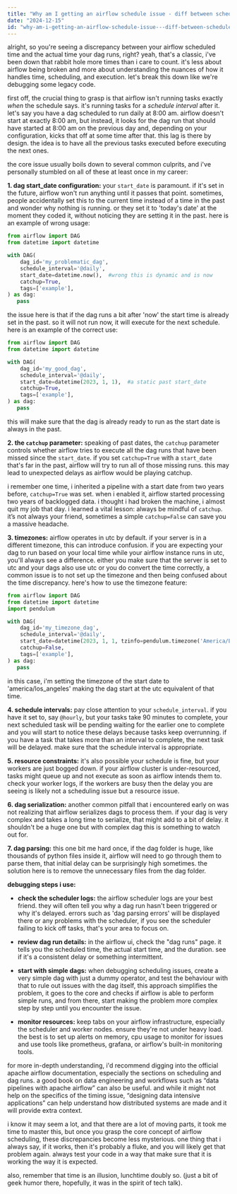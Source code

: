 ```yaml
---
title: "Why am I getting an airflow schedule issue - diff between schedule time and run time?"
date: "2024-12-15"
id: "why-am-i-getting-an-airflow-schedule-issue---diff-between-schedule-time-and-run-time"
---
```


alright, so you're seeing a discrepancy between your airflow scheduled time and the actual time your dag runs, right? yeah, that's a classic, i've been down that rabbit hole more times than i care to count. it's less about airflow being broken and more about understanding the nuances of how it handles time, scheduling, and execution. let's break this down like we're debugging some legacy code.

first off, the crucial thing to grasp is that airflow isn't running tasks exactly *when* the schedule says. it's running tasks for a *schedule interval* after it. let's say you have a dag scheduled to run daily at 8:00 am. airflow doesn't start at exactly 8:00 am, but instead, it looks for the dag run that should have started at 8:00 am on the previous day and, depending on your configuration, kicks that off at some time after that. this lag is there by design. the idea is to have all the previous tasks executed before executing the next ones.

the core issue usually boils down to several common culprits, and i've personally stumbled on all of these at least once in my career:

**1. dag start_date configuration:** your `start_date` is paramount. if it's set in the future, airflow won't run anything until it passes that point. sometimes, people accidentally set this to the current time instead of a time in the past and wonder why nothing is running. or they set it to 'today's date' at the moment they coded it, without noticing they are setting it in the past. here is an example of wrong usage:

```python
from airflow import DAG
from datetime import datetime

with DAG(
    dag_id='my_problematic_dag',
    schedule_interval='@daily',
    start_date=datetime.now(),  #wrong this is dynamic and is now
    catchup=True,
    tags=['example'],
) as dag:
   pass

```
the issue here is that if the dag runs a bit after 'now' the start time is already set in the past. so it will not run now, it will execute for the next schedule.
here is an example of the correct use:
```python
from airflow import DAG
from datetime import datetime

with DAG(
    dag_id='my_good_dag',
    schedule_interval='@daily',
    start_date=datetime(2023, 1, 1),  #a static past start_date
    catchup=True,
    tags=['example'],
) as dag:
   pass
```
this will make sure that the dag is already ready to run as the start date is always in the past.

**2. the `catchup` parameter:** speaking of past dates, the `catchup` parameter controls whether airflow tries to execute all the dag runs that have been missed since the `start_date`. if you set `catchup=True` with a `start_date` that's far in the past, airflow will try to run all of those missing runs. this may lead to unexpected delays as airflow would be playing catchup.

i remember one time, i inherited a pipeline with a start date from two years before, `catchup=True` was set. when i enabled it, airflow started processing two years of backlogged data. i thought i had broken the machine, i almost quit my job that day. i learned a vital lesson: always be mindful of `catchup`. it’s not always your friend, sometimes a simple `catchup=False` can save you a massive headache.

**3. timezones:** airflow operates in utc by default. if your server is in a different timezone, this can introduce confusion. if you are expecting your dag to run based on your local time while your airflow instance runs in utc, you'll always see a difference. either you make sure that the server is set to utc and your dags also use utc or you do convert the time correctly, a common issue is to not set up the timezone and then being confused about the time discrepancy. here's how to use the timezone feature:
```python
from airflow import DAG
from datetime import datetime
import pendulum

with DAG(
    dag_id='my_timezone_dag',
    schedule_interval='@daily',
    start_date=datetime(2023, 1, 1, tzinfo=pendulum.timezone('America/Los_Angeles')),
    catchup=False,
    tags=['example'],
) as dag:
   pass
```
in this case, i'm setting the timezone of the start date to 'america/los_angeles' making the dag start at the utc equivalent of that time.

**4. schedule intervals:** pay close attention to your `schedule_interval`. if you have it set to, say `@hourly`, but your tasks take 90 minutes to complete, your next scheduled task will be pending waiting for the earlier one to complete and you will start to notice these delays because tasks keep overrunning. if you have a task that takes more than an interval to complete, the next task will be delayed. make sure that the schedule interval is appropriate.

**5. resource constraints:** it's also possible your schedule is fine, but your workers are just bogged down. if your airflow cluster is under-resourced, tasks might queue up and not execute as soon as airflow intends them to. check your worker logs, if the workers are busy then the delay you are seeing is likely not a scheduling issue but a resource issue.

**6. dag serialization:** another common pitfall that i encountered early on was not realizing that airflow serializes dags to process them. if your dag is very complex and takes a long time to serialize, that might add to a bit of delay. it shouldn't be a huge one but with complex dag this is something to watch out for.

**7. dag parsing:** this one bit me hard once, if the dag folder is huge, like thousands of python files inside it, airflow will need to go through them to parse them, that initial delay can be surprisingly high sometimes. the solution here is to remove the unnecessary files from the dag folder.

**debugging steps i use:**

*   **check the scheduler logs:** the airflow scheduler logs are your best friend. they will often tell you why a dag run hasn't been triggered or why it's delayed. errors such as 'dag parsing errors' will be displayed there or any problems with the scheduler, if you see the scheduler failing to kick off tasks, that's your area to focus on.

*   **review dag run details:** in the airflow ui, check the "dag runs" page. it tells you the scheduled time, the actual start time, and the duration. see if it's a consistent delay or something intermittent.

*   **start with simple dags:** when debugging scheduling issues, create a very simple dag with just a dummy operator, and test the behaviour with that to rule out issues with the dag itself, this approach simplifies the problem, it goes to the core and checks if airflow is able to perform simple runs, and from there, start making the problem more complex step by step until you encounter the issue.

*   **monitor resources:** keep tabs on your airflow infrastructure, especially the scheduler and worker nodes. ensure they're not under heavy load. the best is to set up alerts on memory, cpu usage to monitor for issues and use tools like prometheus, grafana, or airflow's built-in monitoring tools.

for more in-depth understanding, i'd recommend digging into the official apache airflow documentation, especially the sections on scheduling and dag runs. a good book on data engineering and workflows such as “data pipelines with apache airflow” can also be useful. and while it might not help on the specifics of the timing issue, “designing data intensive applications” can help understand how distributed systems are made and it will provide extra context.

i know it may seem a lot, and that there are a lot of moving parts, it took me time to master this, but once you grasp the core concept of airflow scheduling, these discrepancies become less mysterious. one thing that i always say, if it works, then it's probably a fluke, and you will likely get that problem again. always test your code in a way that make sure that it is working the way it is expected.

also, remember that time is an illusion, lunchtime doubly so. (just a bit of geek humor there, hopefully, it was in the spirit of tech talk).
